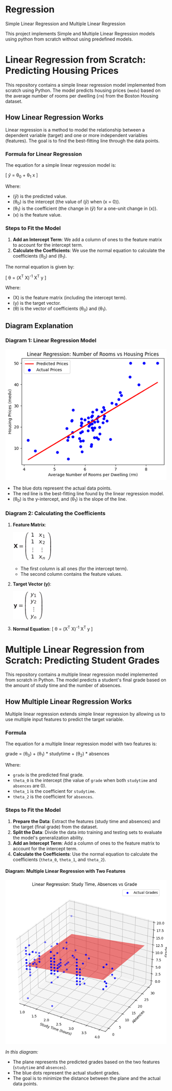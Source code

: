 # Regression
Simple Linear Regression and Multiple Linear Regression

This project implements Simple and Multiple Linear Regression models using python from scratch without using predefined models.

# Linear Regression from Scratch: Predicting Housing Prices

This repository contains a simple linear regression model implemented from scratch using Python. The model predicts housing prices (`medv`) based on the average number of rooms per dwelling (`rm`) from the Boston Housing dataset.

## How Linear Regression Works

Linear regression is a method to model the relationship between a dependent variable (target) and one or more independent variables (features). The goal is to find the best-fitting line through the data points.

### Formula for Linear Regression

The equation for a simple linear regression model is:

\[ $\hat{y}$ = &theta;<sub>0</sub> + &theta;<sub>1</sub> x \]

Where:
- \($\hat{y}$\) is the predicted value.
- \(&theta;<sub>0</sub>\) is the intercept (the value of \($\hat{y}$\) when \(x = 0\)).
- \(&theta;<sub>1</sub>\) is the coefficient (the change in \($\hat{y}$\) for a one-unit change in \(x\)).
- \(x\) is the feature value.

### Steps to Fit the Model

1. **Add an Intercept Term**: We add a column of ones to the feature matrix to account for the intercept term.
2. **Calculate the Coefficients**: We use the normal equation to calculate the coefficients \(&theta;<sub>0</sub>\) and \(&theta;<sub>1</sub>\).

The normal equation is given by:

\[ &theta; = (X<sup>T</sup> X)<sup>-1</sup> X<sup>T</sup> y \]

Where:
- \(X\) is the feature matrix (including the intercept term).
- \(y\) is the target vector.
- \(&theta;\) is the vector of coefficients \(&theta;<sub>0</sub>\) and \(&theta;<sub>1</sub>\).

## Diagram Explanation

### Diagram 1: Linear Regression Model

![Linear Regression Model](LinearRegression/output.png)

- The blue dots represent the actual data points.
- The red line is the best-fitting line found by the linear regression model.
- \(&theta;<sub>0</sub>\) is the y-intercept, and \(&theta;<sub>1</sub>\) is the slope of the line.

### Diagram 2: Calculating the Coefficients

1. **Feature Matrix**:
   
   ![Feature Matrix](LinearRegression/array1.jpg)
   - The first column is all ones (for the intercept term).
   - The second column contains the feature values.

3. **Target Vector \(y\)**:
   
     ![Target Vector](LinearRegression/target_vector.jpg)

5. **Normal Equation**:
   \[
   &theta; = (X<sup>T</sup> X)<sup>-1</sup> X<sup>T</sup> y
   \]

# Multiple Linear Regression from Scratch: Predicting Student Grades

This repository contains a multiple linear regression model implemented from scratch in Python. The model predicts a student's final grade based on the amount of study time and the number of absences.

## How Multiple Linear Regression Works

Multiple linear regression extends simple linear regression by allowing us to use multiple input features to predict the target variable.

### Formula

The equation for a multiple linear regression model with two features is:

grade = \(&theta;<sub>0</sub>\) + \(&theta;<sub>1</sub>\) * studytime + \(&theta;<sub>2</sub>\) * absences


Where:
- `grade` is the predicted final grade.
- `theta_0` is the intercept (the value of `grade` when both `studytime` and `absences` are 0).
- `theta_1` is the coefficient for `studytime`.
- `theta_2` is the coefficient for `absences`.

### Steps to Fit the Model

1. **Prepare the Data**: Extract the features (study time and absences) and the target (final grade) from the dataset.
2. **Split the Data**: Divide the data into training and testing sets to evaluate the model's generalization ability.
3. **Add an Intercept Term**: Add a column of ones to the feature matrix to account for the intercept term.
4. **Calculate the Coefficients**: Use the normal equation to calculate the coefficients (`theta_0`, `theta_1`, and `theta_2`).

#### Diagram: Multiple Linear Regression with Two Features

![Multiple Linear Regression Diagram](LinearRegression/output1.png)

*In this diagram:*
- The plane represents the predicted grades based on the two features (`studytime` and `absences`).
- The blue dots represent the actual student grades.
- The goal is to minimize the distance between the plane and the actual data points.


